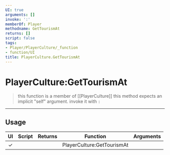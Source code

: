 ```yaml
---
UI: true
arguments: []
invoke: ':'
memberOf: Player
methodname: GetTourismAt
returns: []
script: false
tags:
- Player/PlayerCulture/_function
- function/UI
title: PlayerCulture.GetTourismAt
---
```

# PlayerCulture:GetTourismAt
> this function is a member of [[PlayerCulture]]
> this method expects an implicit "self" argument. invoke it with `:`
-----
## Usage
|  UI | Script | Returns | Function | Arguments |
|:---:|:------:|-------:|:--------:|:---------|
|✓| ||PlayerCulture:GetTourismAt||
